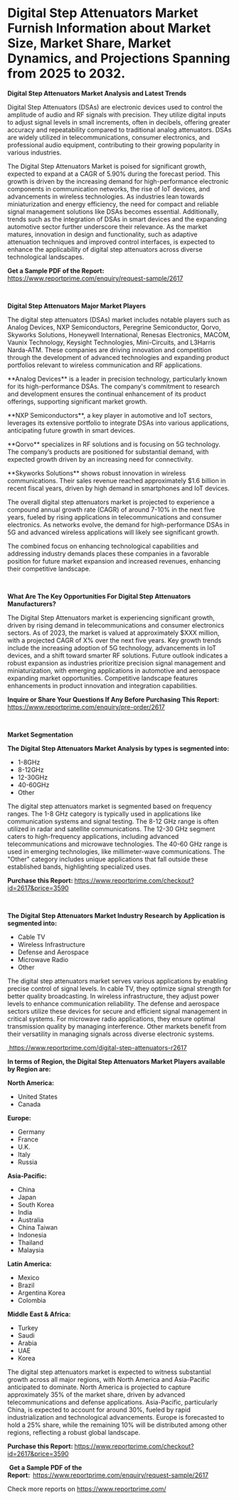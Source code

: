 <p><h1>Digital Step Attenuators Market Furnish Information about Market Size, Market Share, Market Dynamics, and Projections Spanning from 2025 to 2032.</h1></p><p><strong>Digital Step Attenuators Market Analysis and Latest Trends</strong></p>
<p><p>Digital Step Attenuators (DSAs) are electronic devices used to control the amplitude of audio and RF signals with precision. They utilize digital inputs to adjust signal levels in small increments, often in decibels, offering greater accuracy and repeatability compared to traditional analog attenuators. DSAs are widely utilized in telecommunications, consumer electronics, and professional audio equipment, contributing to their growing popularity in various industries.</p><p>The Digital Step Attenuators Market is poised for significant growth, expected to expand at a CAGR of 5.90% during the forecast period. This growth is driven by the increasing demand for high-performance electronic components in communication networks, the rise of IoT devices, and advancements in wireless technologies. As industries lean towards miniaturization and energy efficiency, the need for compact and reliable signal management solutions like DSAs becomes essential. Additionally, trends such as the integration of DSAs in smart devices and the expanding automotive sector further underscore their relevance. As the market matures, innovation in design and functionality, such as adaptive attenuation techniques and improved control interfaces, is expected to enhance the applicability of digital step attenuators across diverse technological landscapes.</p></p>
<p><strong>Get a Sample PDF of the Report:&nbsp;</strong> <a href="https://www.reportprime.com/enquiry/request-sample/2617?utm_campaign=3031&utm_medium=2&utm_source=Github&utm_content=ia&utm_term=18032025&utm_id=digital-step-attenuators">https://www.reportprime.com/enquiry/request-sample/2617</a></p>
<p>&nbsp;</p>
<p><strong>Digital Step Attenuators Major Market Players</strong></p>
<p><p>The digital step attenuators (DSAs) market includes notable players such as Analog Devices, NXP Semiconductors, Peregrine Semiconductor, Qorvo, Skyworks Solutions, Honeywell International, Renesas Electronics, MACOM, Vaunix Technology, Keysight Technologies, Mini-Circuits, and L3Harris Narda-ATM. These companies are driving innovation and competition through the development of advanced technologies and expanding product portfolios relevant to wireless communication and RF applications.</p><p>**Analog Devices** is a leader in precision technology, particularly known for its high-performance DSAs. The company's commitment to research and development ensures the continual enhancement of its product offerings, supporting significant market growth. </p><p>**NXP Semiconductors**, a key player in automotive and IoT sectors, leverages its extensive portfolio to integrate DSAs into various applications, anticipating future growth in smart devices.</p><p>**Qorvo** specializes in RF solutions and is focusing on 5G technology. The company’s products are positioned for substantial demand, with expected growth driven by an increasing need for connectivity.</p><p>**Skyworks Solutions** shows robust innovation in wireless communications. Their sales revenue reached approximately $1.6 billion in recent fiscal years, driven by high demand in smartphones and IoT devices.</p><p>The overall digital step attenuators market is projected to experience a compound annual growth rate (CAGR) of around 7-10% in the next five years, fueled by rising applications in telecommunications and consumer electronics. As networks evolve, the demand for high-performance DSAs in 5G and advanced wireless applications will likely see significant growth. </p><p>The combined focus on enhancing technological capabilities and addressing industry demands places these companies in a favorable position for future market expansion and increased revenues, enhancing their competitive landscape.</p></p>
<p>&nbsp;</p>
<p><strong>What Are The Key Opportunities For Digital Step Attenuators Manufacturers?</strong></p>
<p><p>The Digital Step Attenuators market is experiencing significant growth, driven by rising demand in telecommunications and consumer electronics sectors. As of 2023, the market is valued at approximately $XXX million, with a projected CAGR of X% over the next five years. Key growth trends include the increasing adoption of 5G technology, advancements in IoT devices, and a shift toward smarter RF solutions. Future outlook indicates a robust expansion as industries prioritize precision signal management and miniaturization, with emerging applications in automotive and aerospace expanding market opportunities. Competitive landscape features enhancements in product innovation and integration capabilities.</p></p>
<p><strong>Inquire or Share Your Questions If Any Before Purchasing This Report:</strong> <a href="https://www.reportprime.com/enquiry/pre-order/2617?utm_campaign=3031&utm_medium=2&utm_source=Github&utm_content=ia&utm_term=18032025&utm_id=digital-step-attenuators">https://www.reportprime.com/enquiry/pre-order/2617</a></p>
<p>&nbsp;</p>
<p><strong>Market Segmentation</strong></p>
<p><strong>The Digital Step Attenuators Market Analysis by types is segmented into:</strong></p>
<p><ul><li>1-8GHz</li><li>8-12GHz</li><li>12-30GHz</li><li>40-60GHz</li><li>Other</li></ul></p>
<p><p>The digital step attenuators market is segmented based on frequency ranges. The 1-8 GHz category is typically used in applications like communication systems and signal testing. The 8-12 GHz range is often utilized in radar and satellite communications. The 12-30 GHz segment caters to high-frequency applications, including advanced telecommunications and microwave technologies. The 40-60 GHz range is used in emerging technologies, like millimeter-wave communications. The "Other" category includes unique applications that fall outside these established bands, highlighting specialized uses.</p></p>
<p><strong>Purchase this Report:&nbsp;</strong><a href="https://www.reportprime.com/checkout?id=2617&price=3590&utm_campaign=3031&utm_medium=2&utm_source=Github&utm_content=ia&utm_term=18032025&utm_id=digital-step-attenuators">https://www.reportprime.com/checkout?id=2617&price=3590</a></p>
<p>&nbsp;</p>
<p><strong>The Digital Step Attenuators Market Industry Research by Application is segmented into:</strong></p>
<p><ul><li>Cable TV</li><li>Wireless Infrastructure</li><li>Defense and Aerospace</li><li>Microwave Radio</li><li>Other</li></ul></p>
<p><p>The digital step attenuators market serves various applications by enabling precise control of signal levels. In cable TV, they optimize signal strength for better quality broadcasting. In wireless infrastructure, they adjust power levels to enhance communication reliability. The defense and aerospace sectors utilize these devices for secure and efficient signal management in critical systems. For microwave radio applications, they ensure optimal transmission quality by managing interference. Other markets benefit from their versatility in managing signals across diverse electronic systems.</p></p>
<p><a href="https://www.reportprime.com/digital-step-attenuators-r2617?utm_campaign=3031&utm_medium=2&utm_source=Github&utm_content=ia&utm_term=18032025&utm_id=digital-step-attenuators">&nbsp;https://www.reportprime.com/digital-step-attenuators-r2617</a></p>
<p><strong>In terms of Region, the Digital Step Attenuators Market Players available by Region are:</strong></p>
<p>
    <p> <strong> North America: </strong>
        <ul>
            <li>United States</li>
            <li>Canada</li>
        </ul>
        </p> 
    <p> <strong> Europe: </strong>
        <ul>
            <li>Germany</li>
            <li>France</li>
            <li>U.K.</li>
            <li>Italy</li>
            <li>Russia</li>
        </ul>
        </p> 
    <p> <strong> Asia-Pacific: </strong>
        <ul>
            <li>China</li>
            <li>Japan</li>
            <li>South Korea</li>
            <li>India</li>
            <li>Australia</li>
            <li>China Taiwan</li>
            <li>Indonesia</li>
            <li>Thailand</li>
            <li>Malaysia</li>
        </ul>
        </p> 
    <p> <strong> Latin America: </strong>
        <ul>
            <li>Mexico</li>
            <li>Brazil</li>
            <li>Argentina Korea</li>
            <li>Colombia</li>
        </ul>
        </p> 
    <p> <strong> Middle East & Africa: </strong>
        <ul>
            <li>Turkey</li>
            <li>Saudi</li>
            <li>Arabia</li>
            <li>UAE</li>
            <li>Korea</li>
        </ul>
    </p>
    </p>
<p><p>The digital step attenuators market is expected to witness substantial growth across all major regions, with North America and Asia-Pacific anticipated to dominate. North America is projected to capture approximately 35% of the market share, driven by advanced telecommunications and defense applications. Asia-Pacific, particularly China, is expected to account for around 30%, fueled by rapid industrialization and technological advancements. Europe is forecasted to hold a 25% share, while the remaining 10% will be distributed among other regions, reflecting a robust global landscape.</p></p>
<p><strong>Purchase this Report: </strong><a href="https://www.reportprime.com/checkout?id=2617&price=3590&utm_campaign=3031&utm_medium=2&utm_source=Github&utm_content=ia&utm_term=18032025&utm_id=digital-step-attenuators">https://www.reportprime.com/checkout?id=2617&price=3590</a></p>
<p>&nbsp;<strong>Get a Sample PDF of the Report:&nbsp;&nbsp;</strong><a href="https://www.reportprime.com/enquiry/request-sample/2617?utm_campaign=3031&utm_medium=2&utm_source=Github&utm_content=ia&utm_term=18032025&utm_id=digital-step-attenuators">https://www.reportprime.com/enquiry/request-sample/2617</a></p>
<p><strong></strong></p>
<p>Check more reports on <a href="https://www.reportprime.com/?utm_campaign=3031&utm_medium=2&utm_source=Github&utm_content=ia&utm_term=18032025&utm_id=digital-step-attenuators">https://www.reportprime.com/</a></p>